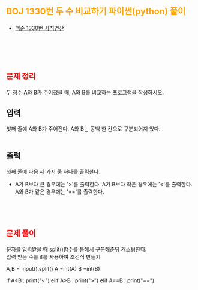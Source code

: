 # <span style="color:orange; font-size:17pt; font-weight:bold">BOJ 1330번 두 수 비교하기 파이썬(python)  풀이</span>

- [백준 1330번 사칙연산](https://www.acmicpc.net/problem/1330)
<br><br>

<br><br>

# <span style="color: red; font-size:15pt">문제 정리</span>
두 정수 A와 B가 주어졌을 때, A와 B를 비교하는 프로그램을 작성하시오.  <br>
## 입력 <br>
첫째 줄에 A와 B가 주어진다. A와 B는 공백 한 칸으로 구분되어져 있다. <br>
<br>
## 출력 <br>
첫째 줄에 다음 세 가지 중 하나를 출력한다.
<ul>
<li>
A가 B보다 큰 경우에는 '>'를 출력한다.
A가 B보다 작은 경우에는 '<'를 출력한다.
A와 B가 같은 경우에는 '=='를 출력한다.
</li>
</ul>
<br><br>

# <span style="color: red; font-size:15pt">문제 풀이</span>
문자를 입력받을 때 split()함수를 통해서 구분해준뒤 캐스팅한다. <br>
입력 받은 수를 if를 사용하여 조건식 만들기 <br>
<p>
A,B = input().split()
A =int(A)
B =int(B)

if A<B :
    print("<")
elif A>B :
    print(">")
elif A==B :
    print("==") 
